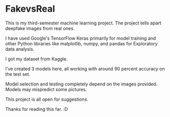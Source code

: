 # FakevsReal
This is my third-semester machine learning project. The project tells apart deepfake images from real ones.

I have used Google's TensorFlow Keras primarily for model training and other Python libraries like matplotlib, numpy, and pandas for Exploratory data analysis.

I got my dataset from Kaggle.

I've created 3 models here, all working with around 90 percent accuracy on the test set.

Model selection and testing completely depend on the images provided. Models may mispredict some pictures.

This project is all open for suggestions. 

Thanks for reading this far. :D
